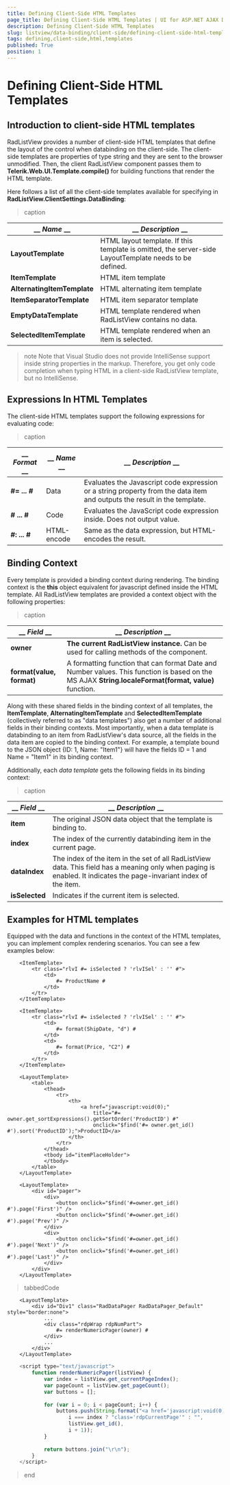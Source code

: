 ```yaml
---
title: Defining Client-Side HTML Templates
page_title: Defining Client-Side HTML Templates | UI for ASP.NET AJAX Documentation
description: Defining Client-Side HTML Templates
slug: listview/data-binding/client-side/defining-client-side-html-templates
tags: defining,client-side,html,templates
published: True
position: 1
---
```


# Defining Client-Side HTML Templates



## Introduction to client-side HTML templates

RadListView provides a number of client-side HTML templates that define the layout of the control when databinding on the client-side. The client-side templates are properties of type string and they are sent to the browser unmodified. Then, the client RadListView component passes them to __Telerik.Web.UI.Template.compile()__ for building functions that render the HTML template.

Here follows a list of all the client-side templates available for specifying in __RadListView.ClientSettings.DataBinding__:


>caption  

|  __ *Name* __  |  __ *Description* __  |
| ------ | ------ |
| __LayoutTemplate__ |HTML layout template. If this template is omitted, the server-side LayoutTemplate needs to be defined.|
| __ItemTemplate__ |HTML item template|
| __AlternatingItemTemplate__ |HTML alternating item template|
| __ItemSeparatorTemplate__ |HTML item separator template|
| __EmptyDataTemplate__ |HTML template rendered when RadListView contains no data.|
| __SelectedItemTemplate__ |HTML template rendered when an item is selected.|

>note Note that Visual Studio does not provide IntelliSense support inside string properties in the markup. Therefore, you get only code completion when typing HTML in a client-side RadListView template, but no IntelliSense.
>


## Expressions In HTML Templates

The client-side HTML templates support the following expressions for evaluating code:


>caption  

|  __ *Format* __  |  __ *Name* __  |  __ *Description* __  |
| ------ | ------ | ------ |
| __#= ... #__ |Data|Evaluates the Javascript code expression or a string property from the data item and outputs the result in the template.|
| __# ... #__ |Code|Evaluates the JavaScript code expression inside. Does not output value.|
| __#: ... #__ |HTML-encode|Same as the data expression, but HTML-encodes the result.|

## Binding Context

Every template is provided a binding context during rendering. The binding context is the __this__ object equivalent for javascript defined inside the HTML template. All RadListView templates are provided a context object with the following properties:


>caption  

|  __ *Field* __  |  __ *Description* __  |
| ------ | ------ |
| __owner__ | __The current RadListView instance.__ Can be used for calling methods of the component.|
| __format(value, format)__ |A formatting function that can format Date and Number values. This function is based on the MS AJAX __String.localeFormat(format, value)__ function.|

Along with these shared fields in the binding context of all templates, the __ItemTemplate__, __AlternatingItemTemplate__ and __SelectedItemTemplate__ (collectively referred to as "data templates") also get a number of additional fields in their binding contexts. Most importantly, when a data template is databinding to an item from RadListView's data source, all the fields in the data item are copied to the binding context. For example, a template bound to the JSON object {ID: 1, Name: "Item1"} will have the fields ID = 1 and Name = "Item1" in its binding context.

Additionally, each *data template* gets the following fields in its binding context:


>caption  

|  __ *Field* __  |  __ *Description* __  |
| ------ | ------ |
| __item__ |The original JSON data object that the template is binding to.|
| __index__ |The index of the currently databinding item in the current page.|
| __dataIndex__ |The index of the item in the set of all RadListView data. This field has a meaning only when paging is enabled. It indicates the page-invariant index of the item.|
| __isSelected__ |Indicates if the current item is selected.|

## Examples for HTML templates

Equipped with the data and functions in the context of the HTML templates, you can implement complex rendering scenarios. You can see a few examples below:

````ASPNET
	<ItemTemplate>
	    <tr class="rlvI #= isSelected ? 'rlvISel' : '' #">
	        <td>
	            #= ProductName #
	        </td>                       
	    </tr>
	</ItemTemplate>
````



````ASPNET
	<ItemTemplate>
	    <tr class="rlvI #= isSelected ? 'rlvISel' : '' #">
	        <td>
	            #= format(ShipDate, "d") #
	        </td>
	        <td>
	            #= format(Price, "C2") #
	        </td>
	    </tr>
	</ItemTemplate>
````



````ASPNET
	<LayoutTemplate>
	    <table>
	        <thead>
	            <tr>
	                <th>
	                    <a href="javascript:void(0);" 
	                    	title="#= owner.get_sortExpressions().getSortOrder('ProductID') #" 
	                    	onclick="$find('#= owner.get_id() #').sort('ProductID');">ProductID</a>
	                </th>					
	            </tr>
	        </thead>
	        <tbody id="itemPlaceHolder">
	        </tbody>
	    </table>
	</LayoutTemplate>
````



````ASPNET
	<LayoutTemplate>                  
	    <div id="pager">
	        <div>
	            <button onclick="$find('#=owner.get_id() #').page('First')" />
	            <button onclick="$find('#=owner.get_id() #').page('Prev')" />
	        </div>
	        <div>
	            <button onclick="$find('#=owner.get_id() #').page('Next')" />
	            <button onclick="$find('#=owner.get_id() #').page('Last')" />
	        </div>
	    </div>
	</LayoutTemplate>
````



>tabbedCode

````ASPNET
	<LayoutTemplate>
	    <div id="Div1" class="RadDataPager RadDataPager_Default" style="border:none">
	        ...
	        <div class="rdpWrap rdpNumPart">
	            #= renderNumericPager(owner) #
	        </div>
	        ...
	    </div>
	</LayoutTemplate>
````
````JavaScript
	<script type="text/javascript">
	    function renderNumericPager(listView) {
	        var index = listView.get_currentPageIndex();
	        var pageCount = listView.get_pageCount();
	        var buttons = [];
	
	        for (var i = 0; i < pageCount; i++) {
	            buttons.push(String.format("<a href='javascript:void(0);' {0} onclick='$find(\"{1}\").page({2});'><span>{2}</span></a>",
	                i === index ? "class='rdpCurrentPage'" : "",
	                listView.get_id(),
	                i + 1));
	        }
	
	        return buttons.join("\r\n");
	    }
	</script>
````
>end
